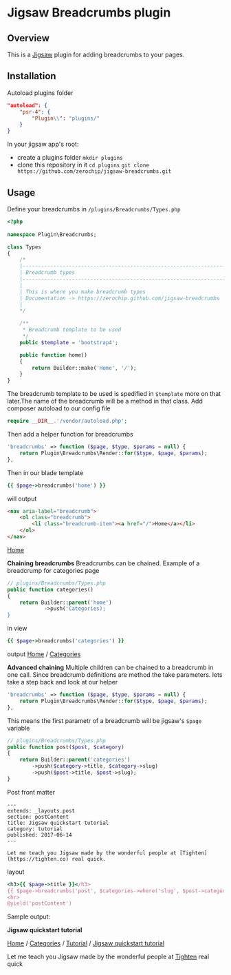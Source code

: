
# Jigsaw Breadcrumbs plugin

## Overview
This is a [Jigsaw](https://github.com/tightenco/jigsaw)  plugin for adding breadcrumbs to your pages.

## Installation
Autoload plugins folder

```json
"autoload": {
    "psr-4": {
        "Plugin\\": "plugins/"
    }
} 
```

In your jigsaw app's root:
-  create a plugins folder
`mkdir plugins`
- clone this repository in it
`cd plugins`
`git clone https://github.com/zerochip/jigsaw-breadcrumbs.git`

## Usage
Define your breadcrumbs in `/plugins/Breadcrumbs/Types.php`
```php
<?php
	
namespace Plugin\Breadcrumbs;

class Types
{
    /*
    |--------------------------------------------------------------------------
    | Breadcrumb types
    |--------------------------------------------------------------------------
    |
    | This is where you make breadcrumb types
    | Documentation -> https://zerochip.github.com/jigsaw-breadcrumbs
    |
    */

    /**
     * Breadcrumb template to be used
     */
    public $template = 'bootstrap4';

    public function home()
    {
        return Builder::make('Home', '/');
    }
}

```
The breadcrumb template to be used is spedified in `$template` more on that later.The name of the breadcrumb will be a method in that class.
Add composer autoload to our config file
```php
require __DIR__.'/vendor/autoload.php';
```
Then add a helper function for breadcrumbs
```php
'breadcrumbs' => function ($page, $type, $params = null) {
    return Plugin\Breadcrumbs\Render::for($type, $page, $params);
},
```
Then in our blade template
```ruby
{{ $page->breadcrumbs('home') }}
```
will output
```html
<nav aria-label="breadcrumb">
    <ol class="breadcrumb">
        <li class="breadcrumb-item"><a href="/">Home</a></li>
    </ol>
</nav>
```
<a href="/">Home</a>

**Chaining breadcrumbs**
Breadcrumbs can be chained. Example of a breadcrump for categories page
```php
// plugins/Breadcrumbs/Types.php
public function categories()
{
    return Builder::parent('home')
            ->push('Categories);
}
```

in view
```ruby
{{ $page->breadcrumbs('categories') }}
```

output
<a href="/">Home</a> / <a href="/categories">Categories</a>

**Advanced chaining**
Multiple children can be chained to a breadcrumb in one call. Since breadcrumb definitions are method the take parameters.  lets take a step back and look at our helper
```php
'breadcrumbs' => function ($page, $type, $params = null) {
    return Plugin\Breadcrumbs\Render::for($type, $page, $params);
},
```
This means the first parametr of a breadcrumb will be jigsaw's `$page` variable
```php
// plugins/Breadcrumbs/Types.php
public function post($post, $category)
{
    return Builder::parent('categories')
        ->push($category->title, $category->slug)
        ->push($post->title, $post->slug);
}
```
Post front matter
```
---
extends: _layouts.post
section: postContent
title: Jigsaw quickstart tutorial
category: tutorial
published: 2017-06-14
---

Let me teach you Jigsaw made by the wonderful people at [Tighten](https://tighten.co) real quick.
```
layout
```ruby
<h3>{{ $page->title }}</h3>
{{ $page->breadcrumbs('post', $categories->where('slug', $post->category)->first() }}
<hr>
@yield('postContent')
```
Sample output:

**Jigsaw quickstart tutorial**

<a href="/">Home</a> / <a href="/categories">Categories</a> / <a href="/categories/tutorial">Tutorial</a> / <a href="/2018-06-19-jigsaw_quickstart_tutorial">Jigsaw quickstart tutorial</a>
<p>Let me teach you Jigsaw made by the wonderful people at <a href="https://tighten.co">Tighten</a> real quick<p>
